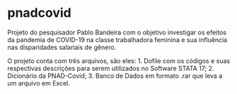 # pnadcovid
Projeto do pesquisador Pablo Bandeira com o objetivo investigar os efeitos da pandemia de COVID-19 na classe trabalhadora feminina e sua influência nas disparidades salariais de gênero. 


O projeto conta com três arquivos, são eles: 1. Dofile com os códigos e suas respectivas descrições para serem utilizados no Software STATA 17; 2. Dicionário da PNAD-Covid; 
3. Banco de Dados em formato .rar que leva a um arquivo em Excel.  
